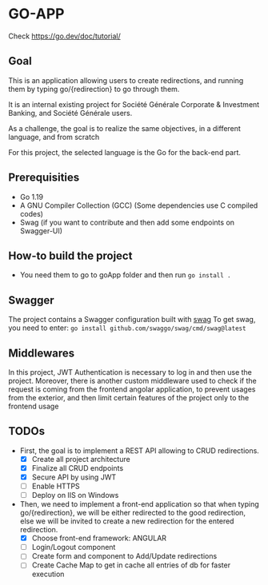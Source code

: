 # GO-APP

Check https://go.dev/doc/tutorial/


## Goal

This is an application allowing users to create redirections, and running them by typing go/{redirection} to go through them.

It is an internal existing project for Société Générale Corporate & Investment Banking, and Société Générale users.

As a challenge, the goal is to realize the same objectives, in a different language, and from scratch

For this project, the selected language is the Go for the back-end part.

## Prerequisities

- Go 1.19
- A GNU Compiler Collection (GCC) (Some dependencies use C compiled codes)
- Swag (if you want to contribute and then add some endpoints on Swagger-UI)

## How-to build the project

- You need them to go to goApp folder and then run `go install .`

## Swagger

The project contains a Swagger configuration built with [swag](https://github.com/swaggo/swag)
To get swag, you need to enter: `go install github.com/swaggo/swag/cmd/swag@latest`

## Middlewares

In this project, JWT Authentication is necessary to log in and then use the project.
Moreover, there is another custom middleware used to check if the request is coming from the frontend angolar application, to prevent usages from the exterior, and then limit certain features of the project only to the frontend usage

## TODOs

- First, the goal is to implement a REST API allowing to CRUD redirections.
    - [x] Create all project architecture
    - [x] Finalize all CRUD endpoints
    - [x] Secure API by using JWT
    - [ ] Enable HTTPS
    - [ ] Deploy on IIS on Windows
- Then, we need to implement a front-end application so that when typing go/{redirection}, we will be either redirected to the good redirection, else we will be invited to create a new redirection for the entered redirection.
    - [x] Choose front-end framework: ANGULAR
    - [ ] Login/Logout component
    - [ ] Create form and component to Add/Update redirections
    - [ ] Create Cache Map to get in cache all entries of db for faster execution
